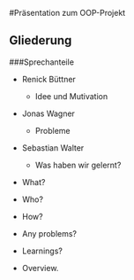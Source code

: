 #Präsentation zum OOP-Projekt

## Gliederung

###Sprechanteile

- Renick Büttner
  - Idee und Mutivation
- Jonas Wagner
  - Probleme
- Sebastian Walter
  - Was haben wir gelernt?
  
  
- What?
- Who?
- How?
- Any problems?
- Learnings?
- Overview.

